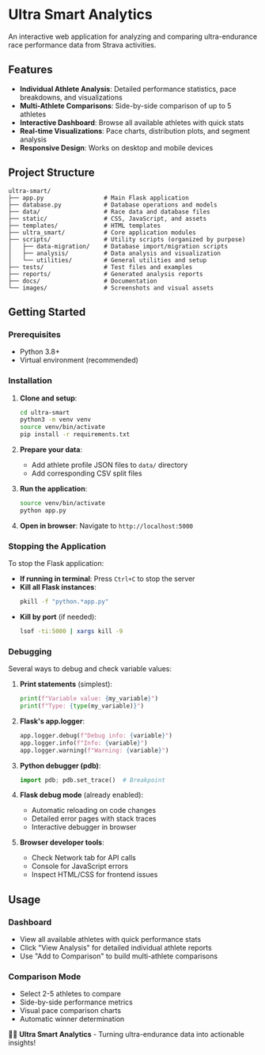 # Ultra Smart Analytics

An interactive web application for analyzing and comparing ultra-endurance race performance data from Strava activities.

## Features

- **Individual Athlete Analysis**: Detailed performance statistics, pace breakdowns, and visualizations
- **Multi-Athlete Comparisons**: Side-by-side comparison of up to 5 athletes
- **Interactive Dashboard**: Browse all available athletes with quick stats
- **Real-time Visualizations**: Pace charts, distribution plots, and segment analysis
- **Responsive Design**: Works on desktop and mobile devices

## Project Structure

```
ultra-smart/
├── app.py                 # Main Flask application
├── database.py            # Database operations and models
├── data/                  # Race data and database files
├── static/                # CSS, JavaScript, and assets
├── templates/             # HTML templates
├── ultra_smart/           # Core application modules
├── scripts/               # Utility scripts (organized by purpose)
│   ├── data-migration/    # Database import/migration scripts
│   ├── analysis/          # Data analysis and visualization
│   └── utilities/         # General utilities and setup
├── tests/                 # Test files and examples
├── reports/               # Generated analysis reports
├── docs/                  # Documentation
└── images/                # Screenshots and visual assets
```

## Getting Started

### Prerequisites
- Python 3.8+
- Virtual environment (recommended)

### Installation

1. **Clone and setup**:
   ```bash
   cd ultra-smart
   python3 -m venv venv
   source venv/bin/activate
   pip install -r requirements.txt
   ```

2. **Prepare your data**:
   - Add athlete profile JSON files to `data/` directory
   - Add corresponding CSV split files

3. **Run the application**:
   ```bash
   source venv/bin/activate
   python app.py
   ```

4. **Open in browser**:
   Navigate to `http://localhost:5000`

### Stopping the Application

To stop the Flask application:

- **If running in terminal**: Press `Ctrl+C` to stop the server
- **Kill all Flask instances**: 
  ```bash
  pkill -f "python.*app.py"
  ```
- **Kill by port** (if needed):
  ```bash
  lsof -ti:5000 | xargs kill -9
  ```

### Debugging

Several ways to debug and check variable values:

1. **Print statements** (simplest):
   ```python
   print(f"Variable value: {my_variable}")
   print(f"Type: {type(my_variable)}")
   ```

2. **Flask's app.logger**:
   ```python
   app.logger.debug(f"Debug info: {variable}")
   app.logger.info(f"Info: {variable}")
   app.logger.warning(f"Warning: {variable}")
   ```

3. **Python debugger (pdb)**:
   ```python
   import pdb; pdb.set_trace()  # Breakpoint
   ```

4. **Flask debug mode** (already enabled):
   - Automatic reloading on code changes
   - Detailed error pages with stack traces
   - Interactive debugger in browser

5. **Browser developer tools**:
   - Check Network tab for API calls
   - Console for JavaScript errors
   - Inspect HTML/CSS for frontend issues

## Usage

### Dashboard
- View all available athletes with quick performance stats
- Click "View Analysis" for detailed individual athlete reports
- Use "Add to Comparison" to build multi-athlete comparisons

### Comparison Mode
- Select 2-5 athletes to compare
- Side-by-side performance metrics
- Visual pace comparison charts
- Automatic winner determination

🏃‍♂️ **Ultra Smart Analytics** - Turning ultra-endurance data into actionable insights!
